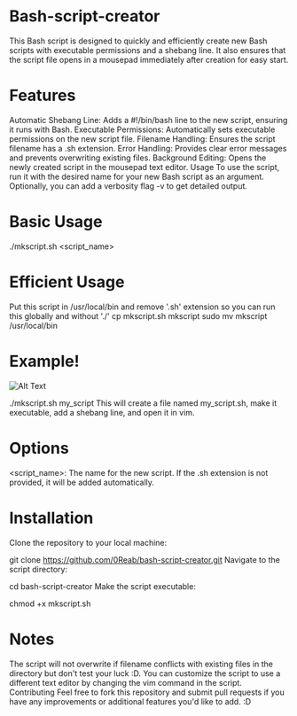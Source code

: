 # Bash-script-creator
This Bash script is designed to quickly and efficiently create new Bash scripts with executable permissions and a shebang line. It also ensures that the script file opens in a mousepad immediately after creation for easy start.

# Features
Automatic Shebang Line: Adds a #!/bin/bash line to the new script, ensuring it runs with Bash.
Executable Permissions: Automatically sets executable permissions on the new script file.
Filename Handling: Ensures the script filename has a .sh extension.
Error Handling: Provides clear error messages and prevents overwriting existing files.
Background Editing: Opens the newly created script in the mousepad text editor.
Usage
To use the script, run it with the desired name for your new Bash script as an argument. Optionally, you can add a verbosity flag -v to get detailed output.

# Basic Usage

./mkscript.sh <script_name>

# Efficient Usage

Put this script in /usr/local/bin and remove '.sh' extension so you can run this globally and without './'
cp mkscript.sh mkscript
sudo mv mkscript /usr/local/bin

# Example!
![Alt Text](https://media4.giphy.com/media/v1.Y2lkPTc5MGI3NjExbGtmNnA1bjJwamxvbTk4NnBsY25qeHh2b2c5NGNxNzNsZGZmOWw3biZlcD12MV9pbnRlcm5hbF9naWZfYnlfaWQmY3Q9Zw/bvkTppcJO3mf7uw1qu/giphy.gif)

./mkscript.sh my_script
This will create a file named my_script.sh, make it executable, add a shebang line, and open it in vim.

# Options
<script_name>: The name for the new script. If the .sh extension is not provided, it will be added automatically.

# Installation
Clone the repository to your local machine:

git clone https://github.com/0Reab/bash-script-creator.git
Navigate to the script directory:

cd bash-script-creator
Make the script executable:

chmod +x mkscript.sh

# Notes
The script will not overwrite if filename conflicts with existing files in the directory but don't test your luck :D.
You can customize the script to use a different text editor by changing the vim command in the script.
Contributing
Feel free to fork this repository and submit pull requests if you have any improvements or additional features you'd like to add. :D
